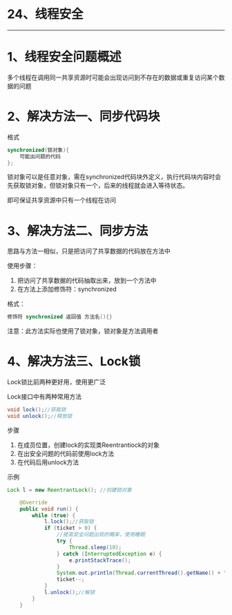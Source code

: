 # 24、线程安全

------



# 1、线程安全问题概述

多个线程在调用同一共享资源时可能会出现访问到不存在的数据或重复访问某个数据的问题

# 2、解决方法一、同步代码块

格式

```java
synchronized(锁对象){
	可能出问题的代码
};
```

锁对象可以是任意对象，需在synchronized代码块外定义，执行代码块内容时会先获取锁对象，但锁对象只有一个，后来的线程就会进入等待状态。

即可保证共享资源中只有一个线程在访问

# 3、解决方法二、同步方法

思路与方法一相似，只是把访问了共享数据的代码放在方法中

使用步骤：

1. 把访问了共享数据的代码抽取出来，放到一个方法中
2. 在方法上添加修饰符：synchronized

格式：

```java
修饰符 synchronized 返回值 方法名(){}
```

注意：此方法实际也使用了锁对象，锁对象是方法调用者

# 4、解决方法三、Lock锁

Lock锁比前两种更好用，使用更广泛

Lock接口中有两种常用方法

```java
void lock();//获取锁
void unlock();//释放锁
```

步骤

1. 在成员位置，创建lock的实现类Reentrantiock的对象
2. 在出安全问题的代码前使用lock方法
3. 在代码后用unlock方法

示例

```java
Lock l = new ReentrantLock(); //创建锁对象

    @Override
    public void run() {
        while (true) {
            l.lock();//获取锁
            if (ticket > 0) {
                //提高安全问题出现的概率，使用睡眠
                try {
                    Thread.sleep(10);
                } catch (InterruptedException e) {
                    e.printStackTrace();
                }
                System.out.println(Thread.currentThread().getName() + "正在卖第" + ticket + "张票");
                ticket--;
            }
            l.unlock();//解锁
        }
    }
```



